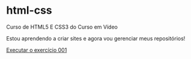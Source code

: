 # html-css
 Curso de HTML5 E CSS3 do Curso em Vídeo

Estou aprendendo a criar sites e agora vou gerenciar meus repositórios!

<a href="https://felipecadena.github.io/html-css/Exerc%C3%ADcios/ex001/index.html">Executar o exercício 001<a>